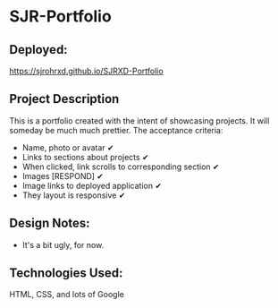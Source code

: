 # SJR-Portfolio

## Deployed:
https://sjrohrxd.github.io/SJRXD-Portfolio

## Project Description
This is a portfolio created with the intent of showcasing projects. It will someday be much much prettier.
The acceptance criteria:
  - Name, photo or avatar ✔
  - Links to sections about projects ✔
  - When clicked, link scrolls to corresponding section ✔
  - Images [RESPOND] ✔
  - Image links to deployed application ✔
  - They layout is responsive ✔

## Design Notes:
- It's a bit ugly, for now.

## Technologies Used:
HTML, CSS, and lots of Google

